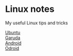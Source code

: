# Linux notes
My useful Linux tips and tricks  

[Ubuntu](Ubuntu.md)  
[Garuda](Garuda.md)  
[Android](Android.md)  
[Odroid](Odroid.md)
